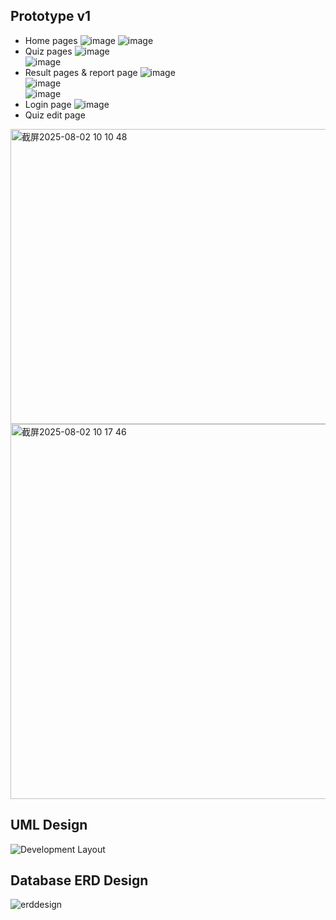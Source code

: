 ## Prototype v1
* Home pages
![image](https://github.com/user-attachments/assets/da1876e2-76cd-40d7-a7ea-87894eb43cb0)
![image](https://github.com/user-attachments/assets/c5e3fcc6-48f6-43c7-ac57-f19ab6d519e3)
* Quiz pages
![image](https://github.com/user-attachments/assets/2e968194-8bef-47ce-b534-53000ce502db)  
![image](https://github.com/user-attachments/assets/39ef6150-66c7-4aff-9b55-0781fba47ef5)
* Result pages & report page
![image](https://github.com/user-attachments/assets/0b59e8c7-1bc2-492a-9375-1ec9f60fbb32)  
![image](https://github.com/user-attachments/assets/32aeede2-fc7b-4209-bd8d-a4fe49b52d07)  
![image](https://github.com/user-attachments/assets/7be48b10-fb09-46a1-91ac-5805657ae5fa)
* Login page
![image](https://github.com/user-attachments/assets/28cc4831-f85a-4193-8002-596720b51127)
* Quiz edit page
<img width="774" height="472" alt="截屏2025-08-02 10 10 48" src="https://github.com/user-attachments/assets/55643aae-ada9-450d-bb1a-feb7357ac3a8" />  
<img width="982" height="600" alt="截屏2025-08-02 10 17 46" src="https://github.com/user-attachments/assets/ed0ea0bc-be5d-4836-a8fa-c39cf676022a" />  

## UML Design  
![Development Layout](https://github.com/user-attachments/assets/a9b1d304-9ae0-4914-a24e-49d073539382)

## Database ERD Design    
![erddesign](https://github.com/user-attachments/assets/212bb7ae-c633-48f9-9995-6a80df351856)

